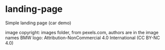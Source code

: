 # landing-page
Simple landing page (car demo)

image copyright: images folder, from pexels.com, authors are in the image names
BMW logo: Attribution-NonCommercial 4.0 International (CC BY-NC 4.0)
